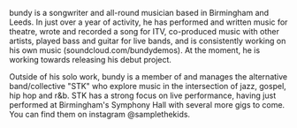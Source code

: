 bundy is a songwriter and all-round musician based in Birmingham and Leeds. In just over a year of activity, he has performed and written music for theatre, wrote and recorded a song for ITV, co-produced music with other artists, played bass and guitar for live bands, and is consistently working on his own music (soundcloud.com/bundydemos). At the moment, he is working towards releasing his debut project.

Outside of his solo work, bundy is a member of and manages the alternative band/collective "STK" who explore music in the intersection of jazz, gospel, hip hop and r&b. STK has a strong focus on live performance, having just performed at Birmingham's Symphony Hall with several more gigs to come. You can find them on instagram @samplethekids.

